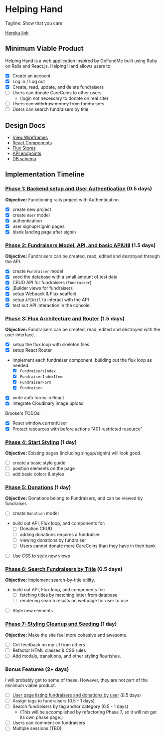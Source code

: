 # Helping Hand

Tagline: Show that you care

[Heroku link][heroku]

[heroku]: http://helping-hand.herokuapp.com

## Minimum Viable Product

Helping Hand is a web application inspired by GoFundMe built using Ruby on Rails
and React.js. Helping Hand allows users to:

<!-- This is a Markdown checklist. Use it to keep track of your
progress. Put an x between the brackets for a checkmark: [x] -->

- [x] Create an account
- [x] Log in / Log out
- [x] Create, read, update, and delete fundraisers
- [ ] Users can donate CareCoins to other users
  - (login not necessary to donate on real site)
- [ ] ~~Users can withdraw money from fundraisers~~
- [ ] Users can search fundraisers by title

## Design Docs
* [View Wireframes][views]
* [React Components][components]
* [Flux Stores][stores]
* [API endpoints][api-endpoints]
* [DB schema][schema]

[views]: ./docs/views.md
[components]: ./docs/components.md
[stores]: ./docs/stores.md
[api-endpoints]: ./docs/api-endpoints.md
[schema]: ./docs/schema.md

## Implementation Timeline

### [Phase 1: Backend setup and User Authentication][phase-one] (0.5 days)

**Objective:** Functioning rails project with Authentication

- [x] create new project
- [x] create `User` model
- [x] authentication
- [x] user signup/signin pages
- [x] blank landing page after signin

### [Phase 2: Fundraisers Model, API, and basic APIUtil][phase-two] (1.5 days)

**Objective:** Fundraisers can be created, read, edited and destroyed through
the API.

- [x] create `Fundraiser` model
- [x] seed the database with a small amount of test data
- [x] CRUD API for fundraisers (`Fundraiser`)
- [x] jBuilder views for fundraisers
- [x] setup Webpack & Flux scaffold
- [x] setup `APIUtil` to interact with the API
- [x] test out API interaction in the console.

### [Phase 3: Flux Architecture and Router][phase-three] (1.5 days)

**Objective:** Fundraisers can be created, read, edited and destroyed with the
user interface.

- [x] setup the flux loop with skeleton files
- [x] setup React Router
- implement each fundraiser component, building out the flux loop as needed.
  - [x] `FundraisersIndex`
  - [x] `FundraiserIndexItem`
  - [x] `FundraiserForm`
  - [x] `Fundraiser`
- [x] write auth forms in React
- [x] integrate Cloudinary image upload

Brooke's TODOs:

- [x] Reset window.currentUser
- [x] Protect resources with before actions "401 restricted resource"

### [Phase 4: Start Styling][phase-four] (1 day)

**Objective:** Existing pages (including singup/signin) will look good.

- [ ] create a basic style guide
- [ ] position elements on the page
- [ ] add basic colors & styles

### [Phase 5: Donations][phase-five] (1 day)

**Objective:** Donations belong to Fundraisers, and can be viewed by fundraiser.

- [ ] create `Donation` model
- build out API, Flux loop, and components for:
  - [ ] Donation CRUD
  - [ ] adding donations requires a fundraiser
  - [ ] viewing donations by fundraiser
  - [ ] Users cannot donate more CareCoins than they have in their bank
- [ ] Use CSS to style new views

### [Phase 6: Search Fundraisers by Title][phase-six] (0.5 days)

**Objective:** Implement search-by-title utility.

- build out API, Flux loop, and components for:
  - [ ] fetching titles by matching letter from database
  - [ ] rendering search results on webpage for user to use
- [ ] Style new elements

### [Phase 7: Styling Cleanup and Seeding][phase-seven] (1 day)

**Objective:** Make the site feel more cohesive and awesome.

- [ ] Get feedback on my UI from others
- [ ] Refactor HTML classes & CSS rules
- [ ] Add modals, transitions, and other styling flourishes.

### Bonus Features (2+ days)
I will probably get to some of these. However, they are not part of the
*minimum* viable product.
- [ ] [User page listing fundraisers and donations by user][bonus-one] (0.5 days)
- [ ] Assign tags to fundraisers (0.5 - 1 days)
- [ ] Search fundraisers by tag and/or category (0.5 - 1 days)
  - (This will be accomplished by refactoring Phase 7, so it will not get its
        own phase page.)
- [ ] Users can comment on fundraisers
- [ ] Multiple sessions (TBD)

[phase-one]: ./docs/phases/phase1.md
[phase-two]: ./docs/phases/phase2.md
[phase-three]: ./docs/phases/phase3.md
[phase-four]: ./docs/phases/phase4.md
[phase-five]: ./docs/phases/phase5.md
[phase-six]: ./docs/phases/phase6.md
[phase-seven]: ./docs/phases/phase7.md
[bonus-one]: ./docs/phases/bonus1.md

